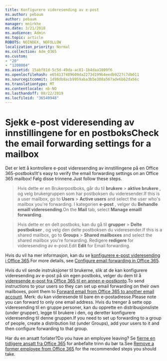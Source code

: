 ```yaml
---
title: Konfigurere videresending av e-post
ms.author: pebaum
author: pebaum
manager: mnirkhe
ms.date: 3/21/2018
ms.audience: Admin
ms.topic: article
ROBOTS: NOINDEX, NOFOLLOW
localization_priority: Normal
ms.collection: Adm_O365
ms.custom:
- "20"
- "1200004"
ms.assetid: 15abf81d-5c5d-49da-ac81-1b4daa1809f6
ms.openlocfilehash: e654137489609da2273d199b4eedb9227c7db011
ms.sourcegitcommit: 1d98db8acb9959aba3b5e308a567ade6b62da56c
ms.translationtype: MT
ms.contentlocale: nb-NO
ms.lasthandoff: 08/22/2019
ms.locfileid: "36549948"
---
```

# <a name="check-the-email-forwarding-settings-for-a-mailbox"></a><span data-ttu-id="e48d9-102">Sjekk e-post videresending av innstillingene for en postboks</span><span class="sxs-lookup"><span data-stu-id="e48d9-102">Check the email forwarding settings for a mailbox</span></span>

<span data-ttu-id="e48d9-103">Det er lett å kontrollere e-post videresending av innstillingene på en Office 365-postboks!</span><span class="sxs-lookup"><span data-stu-id="e48d9-103">It's easy to verify the email forwarding settings on an Office 365 mailbox!</span></span> <span data-ttu-id="e48d9-104">Følg disse trinnene.</span><span class="sxs-lookup"><span data-stu-id="e48d9-104">Just follow these steps.</span></span>
  
> <span data-ttu-id="e48d9-105">Hvis dette er en Brukerpostboks, går du til **brukere** \> **aktive brukere** , og velg brukergruppen som har postboksen du videresender.</span><span class="sxs-lookup"><span data-stu-id="e48d9-105">If this is a user mailbox, go to **Users** \> **Active users** and select the user who's mailbox you're forwarding.</span></span> <span data-ttu-id="e48d9-106">I kategorien **e-post** , velger du **Behandle emaill videresending**.</span><span class="sxs-lookup"><span data-stu-id="e48d9-106">On the **Mail** tab, select **Manage emaill forwarding**.</span></span>
    
> <span data-ttu-id="e48d9-107">Hvis dette er en delt postboks, kan du gå til **grupper** \> **Delte postbokser** , og velg den delte postboksen du videresender.</span><span class="sxs-lookup"><span data-stu-id="e48d9-107">If this is a shared mailbox, go to **Groups** \> **Shared mailboxes** and select the shared mailbox you're forwarding.</span></span> <span data-ttu-id="e48d9-108">Redigere **redigere** for videresending av e-post.</span><span class="sxs-lookup"><span data-stu-id="e48d9-108">Edit **Edit** for Email forwarding.</span></span>

<span data-ttu-id="e48d9-109">Hvis du vil ha mer informasjon, kan du se [konfigurere e-post videresending i Office 365](https://support.office.com/article/Configure-email-forwarding-in-Office-365-ab5eb117-0f22-4fa7-a662-3a6bdb0add74).</span><span class="sxs-lookup"><span data-stu-id="e48d9-109">For more details, see [Configure email forwarding in Office 365](https://support.office.com/article/Configure-email-forwarding-in-Office-365-ab5eb117-0f22-4fa7-a662-3a6bdb0add74).</span></span>
  
<span data-ttu-id="e48d9-110">Hvis du vil sende instruksjoner til brukerne, slik at de kan konfigurere videresending av e-post på sin egen postboks, velger du dem til å [videresende e-post fra Office 365 til en annen e-postkonto](https://support.office.com/article/Forward-email-from-Office-365-to-another-email-account-1ed4ee1e-74f8-4f53-a174-86b748ff6a0e).</span><span class="sxs-lookup"><span data-stu-id="e48d9-110">To send instructions to your users so they can set up email forwarding on their own mailboxes, point them to [Forward email from Office 365 to another email account](https://support.office.com/article/Forward-email-from-Office-365-to-another-email-account-1ed4ee1e-74f8-4f53-a174-86b748ff6a0e).</span></span> <span data-ttu-id="e48d9-111">Merk: du kan videresende til bare én e-postadresse.</span><span class="sxs-lookup"><span data-stu-id="e48d9-111">Please note you can forward to only one email address.</span></span> <span data-ttu-id="e48d9-112">Hvis du trenger å sette opp videresending til en gruppe personer, kan du opprette en distribusjonsliste (under grupper), legge til brukere i den, og deretter konfigurere videresending til denne gruppen.</span><span class="sxs-lookup"><span data-stu-id="e48d9-112">If you need to set up forwarding to a group of people, create a distribution list (under Groups), add your users to it and then configure forwarding to that group.</span></span>
  
<span data-ttu-id="e48d9-113">Har du en ansatt forlater?</span><span class="sxs-lookup"><span data-stu-id="e48d9-113">Do you have an employee leaving?</span></span> <span data-ttu-id="e48d9-114">Se [fjerne en tidligere ansatt fra Office 365](https://support.office.com/article/Remove-a-former-employee-from-Office-365-44d96212-4d90-4027-9aa9-a95eddb367d1.aspx) for anbefalte trinn du bør ta.</span><span class="sxs-lookup"><span data-stu-id="e48d9-114">See [Remove a former employee from Office 365](https://support.office.com/article/Remove-a-former-employee-from-Office-365-44d96212-4d90-4027-9aa9-a95eddb367d1.aspx) for the recommended steps you should take.</span></span>
  
